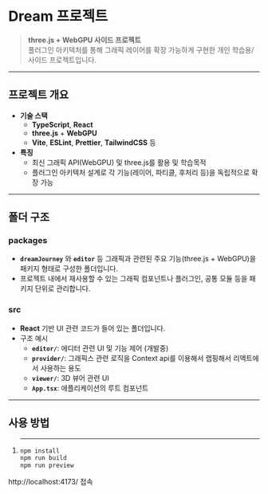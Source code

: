 # Dream 프로젝트

> **three.js + WebGPU 사이드 프로젝트**  
> 플러그인 아키텍처를 통해 그래픽 레이어를 확장 가능하게 구현한 개인 학습용/사이드 프로젝트입니다.


---

## 프로젝트 개요

- **기술 스택**
    - **TypeScript**, **React**
    - **three.js** + **WebGPU**
    - **Vite**, **ESLint**, **Prettier**, **TailwindCSS** 등
- **특징**
    - 최신 그래픽 API(WebGPU) 및 three.js를 활용 및 학습목적
    - 플러그인 아키텍처 설계로 각 기능(레이어, 파티클, 후처리 등)을 독립적으로 확장 가능

---

## 폴더 구조


### packages
- **`dreamJourney`** 와 **`editor`** 등 그래픽과 관련된 주요 기능(three.js + WebGPU)을 패키지 형태로 구성한 폴더입니다.
- 프로젝트 내에서 재사용할 수 있는 그래픽 컴포넌트나 플러그인, 공통 모듈 등을 패키지 단위로 관리합니다.

### src
- **React** 기반 UI 관련 코드가 들어 있는 폴더입니다.
- 구조 예시
    - **`editor/`**: 에디터 관련 UI 및 기능 제어 (개발중)
    - **`provider/`**: 그래픽스 관련 로직을 Context api를 이용해서 랩핑해서 리액트에서 사용하는 용도
    - **`viewer/`**: 3D 뷰어 관련 UI 
    - **`App.tsx`**: 애플리케이션의 루트 컴포넌트

---

## 사용 방법

1. ****
   ```bash
   npm install
   npm run build
   npm run preview

http://localhost:4173/ 접속
